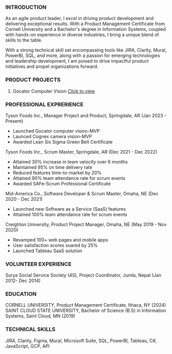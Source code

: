 ### INTRODUCTION
As an agile product leader, I excel in driving product development and delivering exceptional results. With a Product Management Certificate from Cornell University and a Bachelor's degree in Information Systems, coupled with hands-on experience in diverse industries, I bring a unique blend of skills to the table.

With a strong technical skill set encompassing tools like JIRA, Clarity, Mural, PowerBI, SQL, and more, along with a passion for emerging technologies and leadership development, I am poised to drive impactful product initiatives and propel organizations forward.

### PRODUCT PROJECTS
1. Gocator Computer Vision 
  [Click to view](https://drive.google.com/file/d/1hqkhvmJZ54XRwLdx644wcggNLTzwG67r/view?usp=sharing)
  
<!---<object data="{{pdfviewer/Gocator Computer Vision MVP POC - Shikhar Shrestha.pdf}}" width="1000" height="1000" type='application/pdf'></object>-->

### PROFESSIONAL EXPRERIENCE
Tyson Foods Inc., Manager Project and Product, Springdale, AR (Jan 2023 - Present)
- Launched Gocator computer vision-MVP
- Launced Cognex camera vision-MVP
- Awarded Lean Six Sigma Green Belt Certificate
  
Tyson Foods Inc., Scrum Master, Springdale, AR (Dec 2021 - Dec 2022)
- Attained 30% increase in team velocity over 6 months
- Maintained 95% on time delivery rate
- Reduced features time-to-market by 20%
- Attained 90% team attendance rate for scrum events
- Awarded SAFe-Scrum Professional Certificate
  
Mid-America Co.,  Software Developer & Scrum Master, Omaha, NE (Dec 2020 - Dec 2021)
- Launched new Software as a Service (SaaS) features
- Attained 100% team attendance rate for scrum events
  
Creighton University, Product Project Manager, Omaha, NE (May 2019 - Nov 2020)
- Revamped 100+ web pages and mobile apps
- User satisfaction scores soared by 25%
- Launched Tableau SaaS solution

### VOLUNTEER EXPERIENCE
Surya Social Service Society (4S), Project Coordinator, Jumla, Nepal (Jan 2012- Dec 2014)

### EDUCATION
CORNELL UNIVERSITY, Product Management Certificate, Ithaca, NY (2024)
SAINT CLOUD STATE UNIVERSITY, Bachelor of Science (B.S) in Information Systems, Saint Cloud, MN (2019)

### TECHNICAL SKILLS
JIRA, Clarity, Figma, Mural, Microsoft Suite, SQL, PowerBI, Tableau, C#, JavaScript, GCP, API

